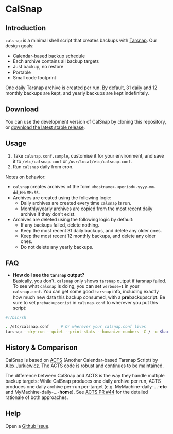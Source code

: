 CalSnap
=======

Introduction
------------

`calsnap` is a minimal shell script that creates backups with [Tarsnap](https://www.tarsnap.com/). Our design goals:

-   Calendar-based backup schedule
-   Each archive contains all backup targets
-   Just backup, no restore
-   Portable
-   Small code footprint

One daily Tarsnap archive is created per run. By default, 31 daily and 12 monthly backups are kept, and yearly backups
are kept indefinitely.

Download
--------

You can use the development version of CalSnap by cloning this repository, or [download the latest stable
release](https://github.com/bannmann/calsnap/releases/).

Usage
-----

1.  Take `calsnap.conf.sample`, customise it for your environment, and save it to `/etc/calsnap.conf` or
    `/usr/local/etc/calsnap.conf`.
2.  Run `calsnap` daily from cron.

Notes on behavior:

-   `calsnap` creates archives of the form `<hostname>-<period>-yyyy-mm-dd_HH:MM:SS`.
-   Archives are created using the following logic:
    -   Daily archives are created every time `calsnap` is run.
    -   Monthly/yearly archives are copied from the most recent daily archive if they don't exist.
-   Archives are deleted using the following logic by default:
    -   If any backups failed, delete nothing.
    -   Keep the most recent 31 daily backups, and delete any older ones.
    -   Keep the most recent 12 monthly backups, and delete any older ones.
    -   Do not delete any yearly backups.

FAQ
---

* **How do I see the `tarsnap` output?** \
  Basically, you don't. `calsnap` only shows `tarsnap` output if tarsnap failed. To see what `calsnap` is doing, you can
  set `verbose=1` in your `calsnap.conf`. You can get some good `tarsnap` info, including exactly how much new data this
  backup consumed, with a **pre**backupscript. Be sure to set `prebackupscript` in `calsnap.conf` to wherever you put
  this script:

```sh
#!/bin/sh

. /etc/calsnap.conf     # Or wherever your calsnap.conf lives
tarsnap --dry-run --quiet --print-stats --humanize-numbers -C / -c $backuptargets 2>&1
```

History & Comparison
--------------------

CalSnap is based on [ACTS](https://github.com/alexjurkiewicz/acts) (Another Calendar-based Tarsnap Script) by
[Alex Jurkiewicz](https://github.com/alexjurkiewicz). The ACTS code is robust and continues to be maintained.

The difference between CalSnap and ACTS is the way they handle multiple backup targets: While CalSnap produces one daily
archive per run, ACTS produces one daily archive per-run per-target (e.g.
MyMachine-daily-...-**etc** and MyMachine-daily-...-**home**). See
[ACTS PR #44](https://github.com/alexjurkiewicz/acts/pull/44) for the detailed rationale of both approaches.

Help
----

Open a [Github issue](https://github.com/bannmann/calsnap/issues).
